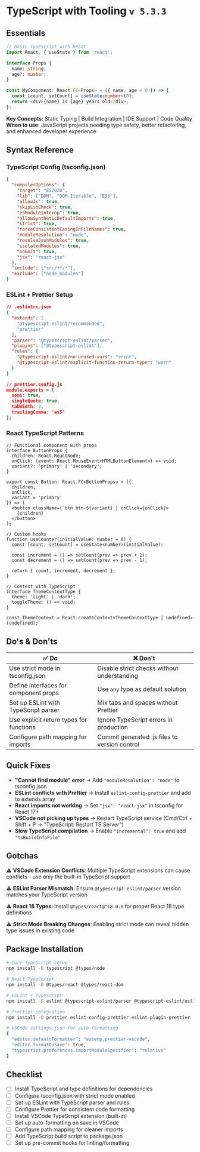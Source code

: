 # TypeScript with Tooling `v 5.3.3`

## Essentials

```typescript
// Basic TypeScript with React
import React, { useState } from 'react';

interface Props {
  name: string;
  age?: number;
}

const MyComponent: React.FC<Props> = ({ name, age = 0 }) => {
  const [count, setCount] = useState<number>(0);
  return <div>{name} is {age} years old</div>;
};
```

**Key Concepts**: Static Typing | Build Integration | IDE Support | Code Quality
**When to use**: JavaScript projects needing type safety, better refactoring, and enhanced developer experience

## Syntax Reference

### TypeScript Config (tsconfig.json)

```json
{
  "compilerOptions": {
    "target": "ES2020",
    "lib": ["DOM", "DOM.Iterable", "ES6"],
    "allowJs": true,
    "skipLibCheck": true,
    "esModuleInterop": true,
    "allowSyntheticDefaultImports": true,
    "strict": true,
    "forceConsistentCasingInFileNames": true,
    "moduleResolution": "node",
    "resolveJsonModules": true,
    "isolatedModules": true,
    "noEmit": true,
    "jsx": "react-jsx"
  },
  "include": ["src/**/*"],
  "exclude": ["node_modules"]
}
```

### ESLint + Prettier Setup

```json
// .eslintrc.json
{
  "extends": [
    "@typescript-eslint/recommended",
    "prettier"
  ],
  "parser": "@typescript-eslint/parser",
  "plugins": ["@typescript-eslint"],
  "rules": {
    "@typescript-eslint/no-unused-vars": "error",
    "@typescript-eslint/explicit-function-return-type": "warn"
  }
}
```

```json
// prettier.config.js
module.exports = {
  semi: true,
  singleQuote: true,
  tabWidth: 2,
  trailingComma: 'es5'
};
```

### React TypeScript Patterns

```tsx
// Functional component with props
interface ButtonProps {
  children: React.ReactNode;
  onClick: (event: React.MouseEvent<HTMLButtonElement>) => void;
  variant?: 'primary' | 'secondary';
}

export const Button: React.FC<ButtonProps> = ({ 
  children, 
  onClick, 
  variant = 'primary' 
}) => (
  <button className={`btn btn-${variant}`} onClick={onClick}>
    {children}
  </button>
);

// Custom hooks
function useCounter(initialValue: number = 0) {
  const [count, setCount] = useState<number>(initialValue);
  
  const increment = () => setCount(prev => prev + 1);
  const decrement = () => setCount(prev => prev - 1);
  
  return { count, increment, decrement };
}

// Context with TypeScript
interface ThemeContextType {
  theme: 'light' | 'dark';
  toggleTheme: () => void;
}

const ThemeContext = React.createContext<ThemeContextType | undefined>(undefined);
```

## Do's & Don'ts

| ✅ Do | ❌ Don't |
|-------|----------|
| Use strict mode in tsconfig.json | Disable strict checks without understanding |
| Define interfaces for component props | Use `any` type as default solution |
| Set up ESLint with TypeScript parser | Mix tabs and spaces without Prettier |
| Use explicit return types for functions | Ignore TypeScript errors in production |
| Configure path mapping for imports | Commit generated .js files to version control |

## Quick Fixes

- **"Cannot find module" error** → Add `"moduleResolution": "node"` to tsconfig.json
- **ESLint conflicts with Prettier** → Install `eslint-config-prettier` and add to extends array
- **React imports not working** → Set `"jsx": "react-jsx"` in tsconfig for React 17+
- **VSCode not picking up types** → Restart TypeScript service (Cmd/Ctrl + Shift + P → "TypeScript: Restart TS Server")
- **Slow TypeScript compilation** → Enable `"incremental": true` and add `"tsBuildInfoFile"`

## Gotchas

⚠️ **VSCode Extension Conflicts**: Multiple TypeScript extensions can cause conflicts - use only the built-in TypeScript support

⚠️ **ESLint Parser Mismatch**: Ensure `@typescript-eslint/parser` version matches your TypeScript version

⚠️ **React 18 Types**: Install `@types/react@^18.0.0` for proper React 18 type definitions

⚠️ **Strict Mode Breaking Changes**: Enabling strict mode can reveal hidden type issues in existing code

## Package Installation

```bash
# Core TypeScript setup
npm install -D typescript @types/node

# React TypeScript
npm install -D @types/react @types/react-dom

# ESLint + TypeScript
npm install -D eslint @typescript-eslint/parser @typescript-eslint/eslint-plugin

# Prettier integration
npm install -D prettier eslint-config-prettier eslint-plugin-prettier

# VSCode settings.json for auto-formatting
{
  "editor.defaultFormatter": "esbenp.prettier-vscode",
  "editor.formatOnSave": true,
  "typescript.preferences.importModuleSpecifier": "relative"
}
```

## Checklist

- [ ] Install TypeScript and type definitions for dependencies
- [ ] Configure tsconfig.json with strict mode enabled
- [ ] Set up ESLint with TypeScript parser and rules
- [ ] Configure Prettier for consistent code formatting
- [ ] Install VSCode TypeScript extension (built-in)
- [ ] Set up auto-formatting on save in VSCode
- [ ] Configure path mapping for cleaner imports
- [ ] Add TypeScript build script to package.json
- [ ] Set up pre-commit hooks for linting/formatting